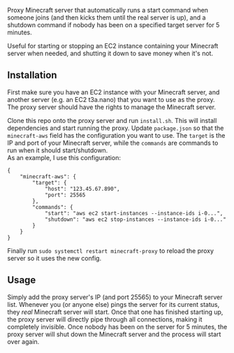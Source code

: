 Proxy Minecraft server that automatically runs a start command when someone joins (and then kicks them until the real server is up), and a shutdown command if nobody has been on a specified target server for 5 minutes.

Useful for starting or stopping an EC2 instance containing your Minecraft server when needed, and shutting it down to save money when it's not.

## Installation

First make sure you have an EC2 instance with your Minecraft server, and another server (e.g. an EC2 t3a.nano) that you want to use as the proxy. The proxy server should have the rights to manage the Minecraft server.

Clone this repo onto the proxy server and run `install.sh`. This will install dependencies and start running the proxy. Update `package.json` so that the `minecraft-aws` field has the configuration you want to use. The `target` is the IP and port of your Minecraft server, while the `commands` are commands to run when it should start/shutdown.  
As an example, I use this configuration:

```
{
    "minecraft-aws": {
        "target": {
            "host": "123.45.67.890",
            "port": 25565
        },
        "commands": {
            "start": "aws ec2 start-instances --instance-ids i-0...",
            "shutdown": "aws ec2 stop-instances --instance-ids i-0..."
        }
    }
}
```

Finally run `sudo systemctl restart minecraft-proxy` to reload the proxy server so it uses the new config.

## Usage

Simply add the proxy server's IP (and port 25565) to your Minecraft server list. Whenever you (or anyone else) pings the server for its current status, they _real_ Minecraft server will start. Once that one has finished starting up, the proxy server will directly pipe through all connections, making it completely invisible. Once nobody has been on the server for 5 minutes, the proxy server will shut down the Minecraft server and the process will start over again.
